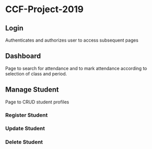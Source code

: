 # CCF-Project-2019

## Login

Authenticates and authorizes user to access subsequent pages

## Dashboard

Page to search for attendance and to mark attendance according to selection of class and period.

## Manage Student

Page to CRUD student profiles

### Register Student

### Update Student

### Delete Student
